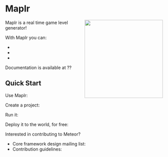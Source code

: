 



# Maplr
<img style="float:right" align=right width=250px height=250px src="https://m.ak.fbcdn.net/sphotos-a.ak/hphotos-ak-ash3/t1.0-9/66853_851108208249396_512697866_n.jpg">

Maplr is a real time game level generator!

With Maplr you can:

* 
* 
* 

Documentation is available at ??

## Quick Start

Use Maplr:

    

Create a project:

    

Run it:

    

Deploy it to the world, for free:

   

Interested in contributing to Meteor?

* Core framework design mailing list: 
* Contribution guidelines: 


